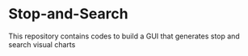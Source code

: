 # Stop-and-Search
This repository contains codes to build a GUI that generates stop and search visual charts

